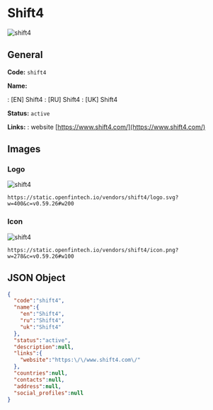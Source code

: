 
# Shift4 
![shift4](https://static.openfintech.io/vendors/shift4/logo.svg?w=400&c=v0.59.26#w200)  

## General 
 
**Code:** `shift4` 
 
**Name:** 
 
:	[EN] Shift4 
:	[RU] Shift4 
:	[UK] Shift4 
 
**Status:** `active` 
 
**Links:** 
: website [https://www.shift4.com/](https://www.shift4.com/) 
 

## Images 

### Logo 
 
![shift4](https://static.openfintech.io/vendors/shift4/logo.svg?w=400&c=v0.59.26#w200)  

```
https://static.openfintech.io/vendors/shift4/logo.svg?w=400&c=v0.59.26#w200
```  

### Icon 
 
![shift4](https://static.openfintech.io/vendors/shift4/icon.png?w=278&c=v0.59.26#w100)  

```
https://static.openfintech.io/vendors/shift4/icon.png?w=278&c=v0.59.26#w100
```  

## JSON Object 

```json
{
  "code":"shift4",
  "name":{
    "en":"Shift4",
    "ru":"Shift4",
    "uk":"Shift4"
  },
  "status":"active",
  "description":null,
  "links":{
    "website":"https:\/\/www.shift4.com\/"
  },
  "countries":null,
  "contacts":null,
  "address":null,
  "social_profiles":null
}
```  

